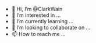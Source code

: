 - 👋 Hi, I’m @ClarkWain
- 👀 I’m interested in ...
- 🌱 I’m currently learning ...
- 💞️ I’m looking to collaborate on ...
- 📫 How to reach me ...

<!---
ClarkWain/ClarkWain is a ✨ special ✨ repository because its `README.md` (this file) appears on your GitHub profile.
You can click the Preview link to take a look at your changes.
--->
